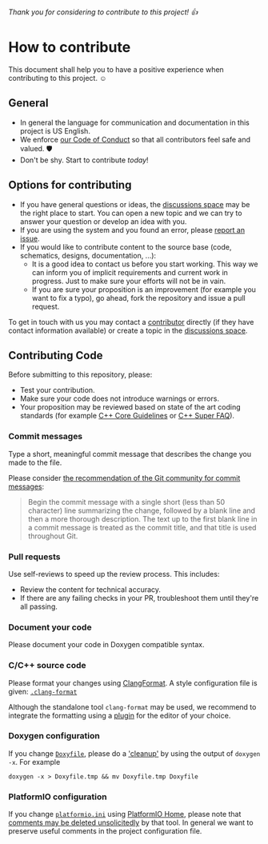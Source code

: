 *Thank you for considering to contribute to this project! 👍*

# How to contribute

This document shall help you to have a positive experience when contributing to this project. ☺️

## General

* In general the language for communication and documentation in this project is US English.
* We enforce [our Code of Conduct](CODE_OF_CONDUCT.md) so that all contributors feel safe and valued. 🛡️
* Don't be shy. Start to contribute *today*!

## Options for contributing

* If you have general questions or ideas, the [discussions space][] may be the right place to start.
  You can open a new topic and we can try to answer your question or develop an idea with you.
* If you are using the system and you found an error, please [report an issue](https://github.com/Task-Tracker-Systems/Task-Tracker-Device/issues/new/choose).
* If you would like to contribute content to the source base (code, schematics, designs, documentation, ...):
  * It is a good idea to contact us before you start working.
    This way we can inform you of implicit requirements and current work in progress.
    Just to make sure your efforts will not be in vain.
  * If you are sure your proposition is an improvement (for example you want to fix a typo), go ahead, fork the repository and issue a pull request.

To get in touch with us you may contact a [contributor](https://github.com/Task-Tracker-Systems/Task-Tracker-Device/graphs/contributors) directly (if they have contact information available) or create a topic in the [discussions space][].

[discussions space]: https://github.com/Task-Tracker-Systems/Task-Tracker-Device/discussions "discussions on GitHub"

## Contributing Code

Before submitting to this repository, please: 

* Test your contribution.
* Make sure your code does not introduce warnings or errors.
* Your proposition may be reviewed based on state of the art coding standards (for example [C++ Core Guidelines](https://isocpp.github.io/CppCoreGuidelines/) or [C++ Super FAQ](https://isocpp.org/faq)).

### Commit messages

Type a short, meaningful commit message that describes the change you made to the file.

Please consider [the recommendation of the Git community for commit messages](https://git-scm.com/docs/git-commit/2.38.0#_discussion):

> Begin the commit message with a single short (less than 50 character) line summarizing the change, followed by a blank line and then a more thorough description. The text up to the first blank line in a commit message is treated as the commit title, and that title is used throughout Git.

### Pull requests

Use self-reviews to speed up the review process.
This includes:

- Review the content for technical accuracy.
- If there are any failing checks in your PR, troubleshoot them until they're all passing.

### Document your code

Please document your code in Doxygen compatible syntax.

### C/C++ source code

Please format your changes using [ClangFormat](https://clang.llvm.org/docs/ClangFormat.html).
A style configuration file is given: [`.clang-format`](.clang-format)

Although the standalone tool `clang-format` may be used, we recommend to integrate the formatting using a [plugin](https://firefox-source-docs.mozilla.org/code-quality/coding-style/format_cpp_code_with_clang-format.html#editor-plugins) for the editor of your choice.

### Doxygen configuration

If you change [`Doxyfile`](Doxyfile), please do a ['cleanup'](https://stackoverflow.com/questions/71157463/what-part-of-the-doxygen-configuration-doxyfile-is-recommended-for-version-con#comment125783393_71157463) by using the output of `doxygen -x`.
For example

    doxygen -x > Doxyfile.tmp && mv Doxyfile.tmp Doxyfile

### PlatformIO configuration

If you change [`platformio.ini`](platformio.ini) using [PlatformIO Home](https://docs.platformio.org/en/latest/home/index.html#platformio-home), please note that [comments may be deleted unsolicitedly](https://github.com/platformio/platformio-core/issues/3862) by that tool.
In general we want to preserve useful comments in the project configuration file.
